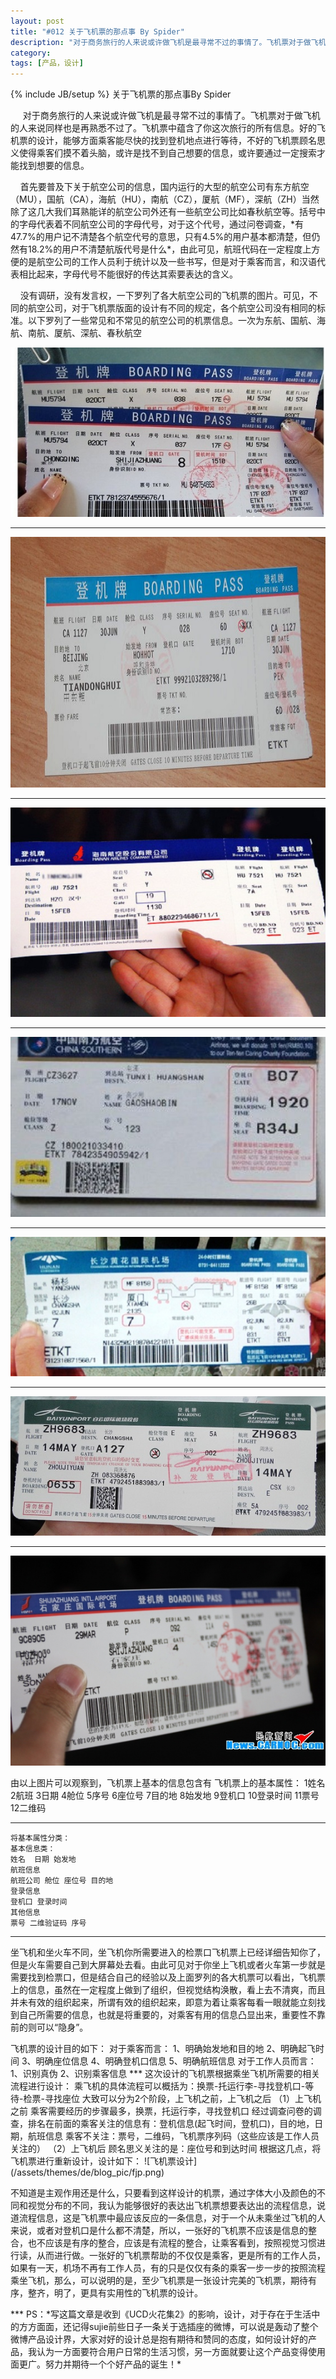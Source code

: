 ```yaml
---
layout: post
title: "#012 关于飞机票的那点事 By Spider"
description: "对于商务旅行的人来说或许做飞机是最寻常不过的事情了。飞机票对于做飞机的人来说同样也是再熟悉不过了。飞机票中蕴含了你这次旅行的所有信息。好的飞机票的设计，能够方面乘客能尽快的找到登机地点进行等待，不好的飞机票顾名思义使得乘客们摸不着头脑，或许是找不到自己想要的信息，或许要通过一定搜索才能找到想要的信息。"
category: 
tags: [产品，设计]
---
```

{% include JB/setup %}
关于飞机票的那点事By Spider
<p> &nbsp;&nbsp;&nbsp;&nbsp; 对于商务旅行的人来说或许做飞机是最寻常不过的事情了。飞机票对于做飞机的人来说同样也是再熟悉不过了。飞机票中蕴含了你这次旅行的所有信息。好的飞机票的设计，能够方面乘客能尽快的找到登机地点进行等待，不好的飞机票顾名思义使得乘客们摸不着头脑，或许是找不到自己想要的信息，或许要通过一定搜索才能找到想要的信息。</p>
<p>&nbsp;&nbsp;&nbsp;&nbsp;首先要普及下关于航空公司的信息，国内运行的大型的航空公司有<color="#6495ed">东方航空（MU），国航（CA），海航（HU），南航（CZ），厦航（MF），深航（ZH）<color="#6495ed">当然除了这几大我们耳熟能详的航空公司外还有一些航空公司比如春秋航空等。括号中的字母代表着不同航空公司的字母代号，对于这个代号，通过问卷调查，*有47.7%的用户记不清楚各个航空代号的意思，只有4.5%的用户基本都清楚，但仍然有18.2%的用户不清楚航版代号是什么*，由此可见，航班代码在一定程度上方便的是航空公司的工作人员利于统计以及一些书写，但是对于乘客而言，和汉语代表相比起来，字母代号不能很好的传达其索要表达的含义。</p>
<p>&nbsp;&nbsp;&nbsp;&nbsp;没有调研，没有发言权，一下罗列了各大航空公司的飞机票的图片。可见，不同的航空公司，对于飞机票版面的设计有不同的规定，各个航空公司没有相同的标准。以下罗列了一些常见和不常见的航空公司的机票信息。一次为东航、国航、海航、南航、厦航、深航、春秋航空</p>


![东航](/assets/themes/de/blog_pic/dh.jpg)


***
![国航](/assets/themes/de/blog_pic/gh.jpg)


***
![海航](/assets/themes/de/blog_pic/hh.jpg)


***
![南航](/assets/themes/de/blog_pic/nh.jpg)


***
![厦航](/assets/themes/de/blog_pic/xh.jpg)


***
![深航](/assets/themes/de/blog_pic/sh.jpg)

***
![春秋航空](/assets/themes/de/blog_pic/cqhk.jpg)



由以上图片可以观察到，飞机票上基本的信息包含有
飞机票上的基本属性：
	1姓名
	2航班
	3日期
	4舱位
	5序号
	6座位号
	7目的地
	8始发地
	9登机口
	10登录时间
	11票号
	12二维码
***
	将基本属性分类：
	基本信息类：
	姓名  日期 始发地 
	航班信息
	航班公司 舱位 座位号 目的地 
	登录信息
	登机口 登录时间
	其他信息
	票号 二维验证码 序号 
***
<p>坐飞机和坐火车不同，坐飞机你所需要进入的检票口飞机票上已经详细告知你了，但是火车需要自己到大屏幕处去看。由此可见对于你坐上飞机或者火车第一步就是需要找到检票口，但是结合自己的经验以及上面罗列的各大机票可以看出，飞机票上的信息，虽然在一定程度上做到了组织，但视觉结构涣散，看上去不清爽，而且并未有效的组织起来，所谓有效的组织起来，即意为着让乘客每看一眼就能立刻找到自己所需要的信息，也就是将重要的，对乘客有用的信息凸显出来，重要性不靠前的则可以“隐身”。</p>
飞机票的设计目的如下：
对于乘客而言：
1、明确始发地和目的地
2、明确起飞时间
3、明确座位信息
4、明确登机口信息
5、明确航班信息
对于工作人员而言：
1、识别真伪
2、识别乘客信息
***
这次设计的飞机票根据乘坐飞机所需要的相关流程进行设计：
乘飞机的具体流程可以概括为：换票-托运行李-寻找登机口-等待-检票-寻找座位
大致可以分为2个阶段，上飞机之前，上飞机之后
（1）上飞机之前
乘客需要经历的步骤最多，换票，托运行李，寻找登机口
经过调查问卷的调查，排名在前面的乘客关注的信息有：登机信息(起飞时间，登机口)，目的地，日期，航班信息
乘客不关注：票号，二维码，飞机票序列码（这些应该是工作人员关注的）
（2）上飞机后
顾名思义关注的是：座位号和到达时间
根据这几点，将飞机票进行重新设计，设计如下：
![飞机票设计](/assets/themes/de/blog_pic/fjp.png)

<p>不知道是主观作用还是什么，只要看到这样设计的机票，通过字体大小及颜色的不同和视觉分布的不同，我认为能够很好的表达出飞机票想要表达出的流程信息，说道流程信息，这是飞机票中最应该反应的一条信息，对于一个从未乘坐过飞机的人来说，或者对登机口是什么都不清楚，所以，一张好的飞机票不应该是信息的整合，也不应该是有序的整合，应该是有流程的整合，让乘客看到，按照视觉习惯进行读，从而进行做。一张好的飞机票帮助的不仅仅是乘客，更是所有的工作人员，如果有一天，机场不再有工作人员，有的只是仅仅有条的乘客一步一步的按照流程乘坐飞机，那么，可以说明的是，至少飞机票是一张设计完美的飞机票，期待有序，整齐，明了，更具有实用性的飞机票的设计。</p>
***
PS：*写这篇文章是收到《UCD火花集2》的影响，设计，对于存在于生活中的方方面面，还记得sujie前些日子一条关于选插座的微博，可以说是轰动了整个微博产品设计界，大家对好的设计总是抱有期待和赞同的态度，如何设计好的产品，我认为一方面要符合用户日常的生活习惯，另一方面就要让这个产品变得使用面更广。努力并期待一个个好产品的诞生！*